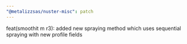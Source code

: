 ```yaml
---
"@metalizzsas/nuster-misc": patch
---
```


feat(smoothit m r3): added new spraying method which uses sequential spraying with new profile fields
